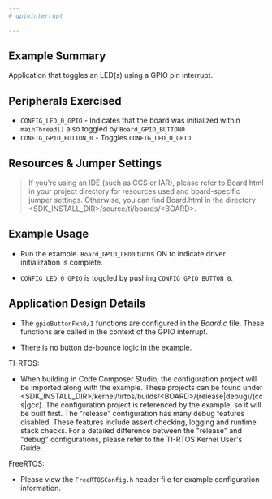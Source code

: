 ```yaml
---
# gpiointerrupt

---
```


## Example Summary

Application that toggles an LED(s) using a GPIO pin interrupt.

## Peripherals Exercised

* `CONFIG_LED_0_GPIO` - Indicates that the board was initialized within
`mainThread()` also toggled by `Board_GPIO_BUTTON0`
* `CONFIG_GPIO_BUTTON_0` - Toggles `CONFIG_LED_0_GPIO`

## Resources & Jumper Settings

> If you're using an IDE (such as CCS or IAR), please refer to Board.html in
your project directory for resources used and board-specific jumper settings.
Otherwise, you can find Board.html in the directory
&lt;SDK_INSTALL_DIR&gt;/source/ti/boards/&lt;BOARD&gt;.


## Example Usage

* Run the example. `Board_GPIO_LED0` turns ON to indicate driver
initialization is complete.

* `CONFIG_LED_0_GPIO` is toggled by pushing `CONFIG_GPIO_BUTTON_0`.

## Application Design Details

* The `gpioButtonFxn0/1` functions are configured in the *Board.c* file. These
functions are called in the context of the GPIO interrupt.

* There is no button de-bounce logic in the example.

TI-RTOS:

* When building in Code Composer Studio, the configuration project will be
imported along with the example. These projects can be found under
\<SDK_INSTALL_DIR>\/kernel/tirtos/builds/\<BOARD\>/(release|debug)/(ccs|gcc).
The configuration project is referenced by the example, so it
will be built first. The "release" configuration has many debug features
disabled. These features include assert checking, logging and runtime stack
checks. For a detailed difference between the "release" and "debug"
configurations, please refer to the TI-RTOS Kernel User's Guide.

FreeRTOS:

* Please view the `FreeRTOSConfig.h` header file for example configuration
information.
